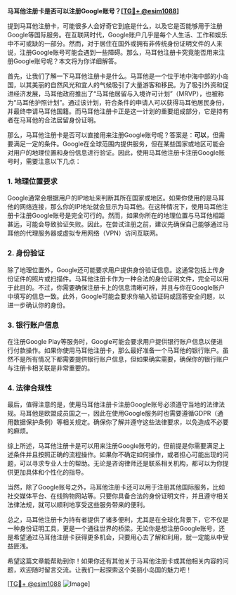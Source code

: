 **马耳他注册卡是否可以注册Google账号？[[TG💪+ @esim1088](https://t.me/s/esim1088)]**

提到马耳他注册卡，可能很多人会好奇它到底是什么，以及它是否能够用于注册Google等国际服务。在互联网时代，Google账户几乎是每个人生活、工作和娱乐中不可或缺的一部分。然而，对于居住在国外或拥有非传统身份证明文件的人来说，注册Google账号可能会遇到一些障碍。那么，马耳他注册卡究竟能否用来注册Google账号呢？本文将为你详细解答。

首先，让我们了解一下马耳他注册卡是什么。马耳他是一个位于地中海中部的小岛国，以其美丽的自然风光和宜人的气候吸引了大量游客和移民。为了吸引外资和促进经济发展，马耳他政府推出了“马耳他居留与入境许可计划”（MRVP），也被称为“马耳他护照计划”。通过该计划，符合条件的申请人可以获得马耳他居民身份，并最终申请马耳他国籍。而马耳他注册卡正是这一计划的重要组成部分，它是持有者在马耳他的合法居留身份证明。

那么，马耳他注册卡是否可以直接用来注册Google账号呢？答案是：**可以**，但需要满足一定的条件。Google在全球范围内提供服务，但在某些国家或地区可能会对用户的地理位置和身份信息进行验证。因此，使用马耳他注册卡注册Google账号时，需要注意以下几点：

### 1. 地理位置要求

Google通常会根据用户的IP地址来判断其所在国家或地区。如果你使用的是马耳他的网络连接，那么你的IP地址就会显示为马耳他。在这种情况下，使用马耳他注册卡注册Google账号是完全可行的。然而，如果你所在的地理位置与马耳他相距甚远，可能会导致验证失败。因此，在尝试注册之前，建议先确保自己能够通过马耳他的代理服务器或虚拟专用网络（VPN）访问互联网。

### 2. 身份验证

除了地理位置外，Google还可能要求用户提供身份验证信息。这通常包括上传身份证件的照片或扫描件。马耳他注册卡作为一种合法的身份证明文件，完全可以用于此目的。不过，你需要确保注册卡上的信息清晰可辨，并且与你在Google账户中填写的信息一致。此外，Google可能会要求你输入验证码或回答安全问题，以进一步确认你的身份。

### 3. 银行账户信息

在注册Google Play等服务时，Google可能会要求用户提供银行账户信息以便进行付款操作。如果你使用马耳他注册卡，那么最好准备一个马耳他的银行账户。虽然不是所有情况下都需要提供银行账户信息，但如果确实需要，确保你的银行账户与注册卡相关联是非常重要的。

### 4. 法律合规性

最后，值得注意的是，使用马耳他注册卡注册Google账号必须遵守当地的法律法规。马耳他是欧盟成员国之一，因此在使用Google服务时也需要遵循GDPR（通用数据保护条例）等相关规定。确保你了解并遵守这些法律要求，以免造成不必要的麻烦。

综上所述，马耳他注册卡是可以用来注册Google账号的，但前提是你需要满足上述条件并且按照正确的流程操作。如果你不确定如何操作，或者担心可能出现的问题，可以寻求专业人士的帮助。无论是咨询律师还是联系相关机构，都可以为你提供更加具体和个性化的指导。

当然，除了Google账号之外，马耳他注册卡还可以用于注册其他国际服务，比如社交媒体平台、在线购物网站等。只要你具备合法的身份证明文件，并且遵守相关法律法规，就可以顺利地享受这些服务带来的便利。

总之，马耳他注册卡为持有者提供了诸多便利，尤其是在全球化背景下，它不仅是一种身份证明工具，更是一个通往世界的桥梁。无论你是想注册Google账号，还是希望通过马耳他注册卡获得更多机会，只要用心去了解和利用，就一定能从中受益匪浅。

希望这篇文章能帮助到你！如果你还有其他关于马耳他注册卡或其他相关内容的问题，欢迎随时留言交流。让我们一起探索这个美丽小岛国的魅力吧！

[[TG💪+ @esim1088](https://t.me/s/esim1088) ![Image](https://i.postimg.cc/4NQfJmqS/Snipaste-2025-05-13-00-14-12.png)]